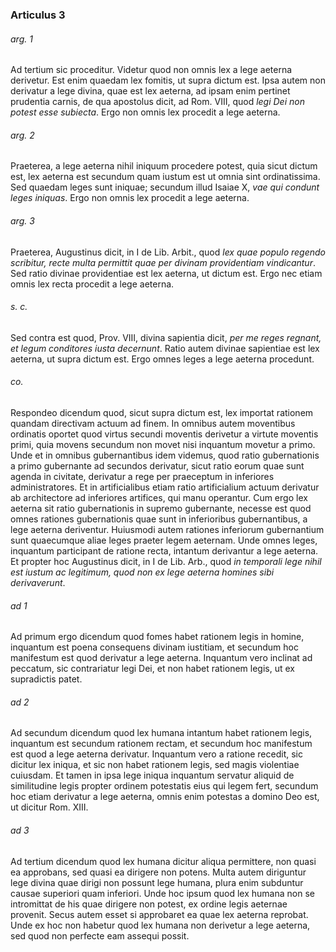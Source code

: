 ### Articulus 3

###### arg. 1
Ad tertium sic proceditur. Videtur quod non omnis lex a lege aeterna derivetur. Est enim quaedam lex fomitis, ut supra dictum est. Ipsa autem non derivatur a lege divina, quae est lex aeterna, ad ipsam enim pertinet prudentia carnis, de qua apostolus dicit, ad Rom. VIII, quod *legi Dei non potest esse subiecta*. Ergo non omnis lex procedit a lege aeterna.

###### arg. 2
Praeterea, a lege aeterna nihil iniquum procedere potest, quia sicut dictum est, lex aeterna est secundum quam iustum est ut omnia sint ordinatissima. Sed quaedam leges sunt iniquae; secundum illud Isaiae X, *vae qui condunt leges iniquas*. Ergo non omnis lex procedit a lege aeterna.

###### arg. 3
Praeterea, Augustinus dicit, in I de Lib. Arbit., quod *lex quae populo regendo scribitur, recte multa permittit quae per divinam providentiam vindicantur*. Sed ratio divinae providentiae est lex aeterna, ut dictum est. Ergo nec etiam omnis lex recta procedit a lege aeterna.

###### s. c.
Sed contra est quod, Prov. VIII, divina sapientia dicit, *per me reges regnant, et legum conditores iusta decernunt*. Ratio autem divinae sapientiae est lex aeterna, ut supra dictum est. Ergo omnes leges a lege aeterna procedunt.

###### co.
Respondeo dicendum quod, sicut supra dictum est, lex importat rationem quandam directivam actuum ad finem. In omnibus autem moventibus ordinatis oportet quod virtus secundi moventis derivetur a virtute moventis primi, quia movens secundum non movet nisi inquantum movetur a primo. Unde et in omnibus gubernantibus idem videmus, quod ratio gubernationis a primo gubernante ad secundos derivatur, sicut ratio eorum quae sunt agenda in civitate, derivatur a rege per praeceptum in inferiores administratores. Et in artificialibus etiam ratio artificialium actuum derivatur ab architectore ad inferiores artifices, qui manu operantur. Cum ergo lex aeterna sit ratio gubernationis in supremo gubernante, necesse est quod omnes rationes gubernationis quae sunt in inferioribus gubernantibus, a lege aeterna deriventur. Huiusmodi autem rationes inferiorum gubernantium sunt quaecumque aliae leges praeter legem aeternam. Unde omnes leges, inquantum participant de ratione recta, intantum derivantur a lege aeterna. Et propter hoc Augustinus dicit, in I de Lib. Arb., quod *in temporali lege nihil est iustum ac legitimum, quod non ex lege aeterna homines sibi derivaverunt*.

###### ad 1
Ad primum ergo dicendum quod fomes habet rationem legis in homine, inquantum est poena consequens divinam iustitiam, et secundum hoc manifestum est quod derivatur a lege aeterna. Inquantum vero inclinat ad peccatum, sic contrariatur legi Dei, et non habet rationem legis, ut ex supradictis patet.

###### ad 2
Ad secundum dicendum quod lex humana intantum habet rationem legis, inquantum est secundum rationem rectam, et secundum hoc manifestum est quod a lege aeterna derivatur. Inquantum vero a ratione recedit, sic dicitur lex iniqua, et sic non habet rationem legis, sed magis violentiae cuiusdam. Et tamen in ipsa lege iniqua inquantum servatur aliquid de similitudine legis propter ordinem potestatis eius qui legem fert, secundum hoc etiam derivatur a lege aeterna, omnis enim potestas a domino Deo est, ut dicitur Rom. XIII.

###### ad 3
Ad tertium dicendum quod lex humana dicitur aliqua permittere, non quasi ea approbans, sed quasi ea dirigere non potens. Multa autem diriguntur lege divina quae dirigi non possunt lege humana, plura enim subduntur causae superiori quam inferiori. Unde hoc ipsum quod lex humana non se intromittat de his quae dirigere non potest, ex ordine legis aeternae provenit. Secus autem esset si approbaret ea quae lex aeterna reprobat. Unde ex hoc non habetur quod lex humana non derivetur a lege aeterna, sed quod non perfecte eam assequi possit.

